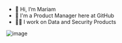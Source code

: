 - 👋 Hi, I’m Mariam
- 🔎 I'm a Product Manager here at GitHub
- 👩‍💻 I work on Data and Security Products

![image](https://user-images.githubusercontent.com/81782111/120405316-22207900-c2fd-11eb-95ca-65fd98699343.png)

<!---
15MariamS/15MariamS is a ✨ special ✨ repository because its `README.md` (this file) appears on your GitHub profile.
You can click the Preview link to take a look at your changes.
--->
